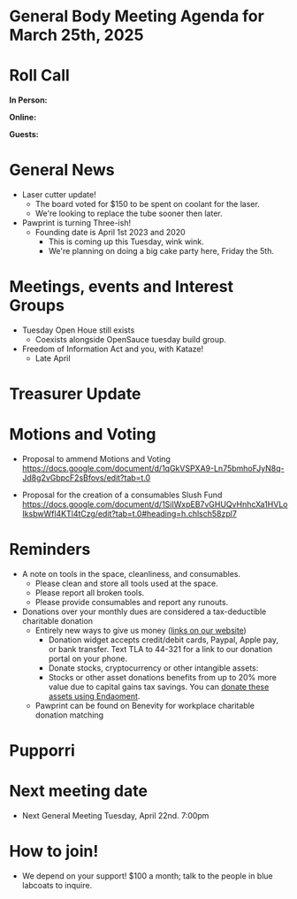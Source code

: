 # General Body Meeting Agenda for March 25th, 2025
# Roll Call
**In Person:**

**Online:**


**Guests:**


# General News
- Laser cutter update! 
  - The board voted for $150 to be spent on coolant for the laser.
  - We're looking to replace the tube sooner then later.
- Pawprint is turning Three-ish! 
  - Founding date is April 1st 2023 and 2020
    - This is coming up this Tuesday, wink wink. 
    - We're planning on doing a big cake party here, Friday the 5th. 


# Meetings, events and Interest Groups
- Tuesday Open Houe still exists
    - Coexists alongside OpenSauce tuesday build group.
- Freedom of Information Act and you, with Kataze!
  - Late April 

# Treasurer Update

# Motions and Voting
- Proposal to ammend Motions and Voting 
  https://docs.google.com/document/d/1qGkVSPXA9-Ln75bmhoFJyN8q-Jd8g2vGbpcF2sBfovs/edit?tab=t.0

- Proposal for the creation of a consumables Slush Fund
  https://docs.google.com/document/d/1SiIWxpEB7vGHUQvHnhcXa1HVLoIksbwWfl4KTl4tCzg/edit?tab=t.0#heading=h.chlsch58zpl7


# Reminders
- A note on tools in the space, cleanliness, and consumables.
    - Please clean and store all tools used at the space.
    - Please report all broken tools.
    - Please provide consumables and report any runouts. 
- Donations over your monthly dues are considered a tax-deductible charitable donation
  - Entirely new ways to give us money ([links on our website](https://pawprintprototyping.org/pages/donate/))
    - Donation widget accepts credit/debit cards, Paypal, Apple pay, or bank transfer.  Text TLA to 44-321 for a link to our donation portal on your phone.
    - Donate stocks, cryptocurrency or other intangible assets:
    - Stocks or other asset donations benefits from up to 20% more value due to capital gains tax savings. You can [donate these assets using Endaoment](https://app.endaoment.org/orgs/84-4428024).
  - Pawprint can be found on Benevity for workplace charitable donation matching

# Pupporri 


# Next meeting date
- Next General Meeting Tuesday, April 22nd. 7:00pm

# How to join! 
- We depend on your support! $100 a month; talk to the people in blue labcoats to inquire. 
